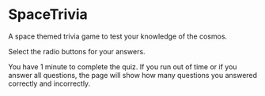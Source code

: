 # SpaceTrivia
A space themed trivia game to test your knowledge of the cosmos.

Select the radio buttons for your answers.

You have 1 minute to complete the quiz. If you run out of time or if you answer all questions, the page will show how many questions you answered correctly and incorrectly. 